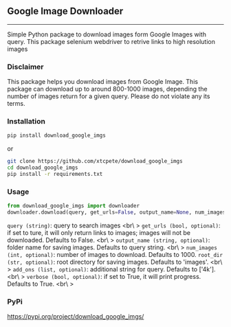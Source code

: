 ## Google Image Downloader
<hr>

Simple Python package to download images form Google Images with query.
This package selenium webdriver to retrive links to high resolution images<br/>

### Disclaimer<br />

This package helps you download images from Google Image.
This package can download up to around 800-1000 images, depending the number of images return for a given query.
Please do not violate any its terms. 

### Installation <br />
```sh
pip install download_google_imgs
```

or 
```bash
git clone https://github.com/xtcpete/download_google_imgs
cd download_google_imgs
pip install -r requirements.txt
```


### Usage <br />
```python
from download_google_imgs import downloader
downloader.download(query, get_urls=False, output_name=None, num_images=10, root_dir='google_images', add_ons=['4k'], verbose=True)
```

`query (string)`: query to search images <br\ >
`get_urls (bool, optional)`: if set to ture, it will only return links to images; images will not be downloaded. Defaults to False. <br\ >
`output_name (string, optional)`: folder name for saving images. Defaults to query string. <br\ >
`num_images (int, optional)`: number of images to download. Defaults to 1000.
`root_dir (str, optional)`: root directory for saving images. Defaults to 'images'. <br\ >
`add_ons (list, optional)`: additional string for query. Defaults to ['4k']. <br\ >
`verbose (bool, optional)`: if set to True, it will print progress. Defaults to True. <br\ >


### PyPi <br />
https://pypi.org/project/download_google_imgs/


</br>

